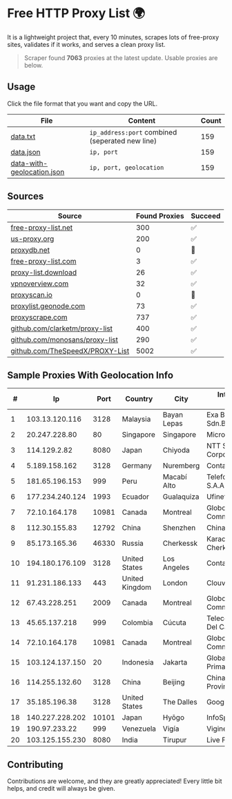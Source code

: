 
# Free HTTP Proxy List 🌍

It is a lightweight project that, every 10 minutes, scrapes lots of free-proxy sites, validates if it works, and serves a clean proxy list.


> Scraper found **7063** proxies at the latest update. Usable proxies are below.

## Usage

Click the file format that you want and copy the URL.


|File|Content|Count|
|----|-------|-----|
|[data.txt](https://raw.githubusercontent.com/themiralay/Proxy-List-World/master/data.txt)|`ip_address:port` combined (seperated new line)|159|
|[data.json](https://raw.githubusercontent.com/themiralay/Proxy-List-World/master/data.json)|`ip, port`|159|
|[data-with-geolocation.json](https://raw.githubusercontent.com/themiralay/Proxy-List-World/master/data-with-geolocation.json)|`ip, port, geolocation`|159|

## Sources

|Source|Found Proxies|Succeed|
|------|-------------|-------|
|[free-proxy-list.net](https://free-proxy-list.net)|300|✅|
|[us-proxy.org](https://www.us-proxy.org)|200|✅|
|[proxydb.net](http://proxydb.net)|0|🚫|
|[free-proxy-list.com](https://free-proxy-list.com/?page=&port=&type%5B%5D=http&type%5B%5D=https&up_time=0&search=Search)|3|✅|
|[proxy-list.download](https://www.proxy-list.download/HTTP)|26|✅|
|[vpnoverview.com](https://vpnoverview.com/privacy/anonymous-browsing/free-proxy-servers)|32|✅|
|[proxyscan.io](https://www.proxyscan.io)|0|🚫|
|[proxylist.geonode.com](https://proxylist.geonode.com/api/proxy-list?limit=300&page=1&sort_by=lastChecked&sort_type=desc&protocols=http,https)|73|✅|
|[proxyscrape.com](https://api.proxyscrape.com/v2/?request=displayproxies&protocol=http&timeout=10000&country=all&ssl=all&anonymity=all)|737|✅|
|[github.com/clarketm/proxy-list](https://raw.githubusercontent.com/clarketm/proxy-list/master/proxy-list-raw.txt)|400|✅|
|[github.com/monosans/proxy-list](https://raw.githubusercontent.com/monosans/proxy-list/main/proxies/http.txt)|290|✅|
|[github.com/TheSpeedX/PROXY-List](https://raw.githubusercontent.com/TheSpeedX/PROXY-List/master/http.txt)|5002|✅|


## Sample Proxies With Geolocation Info

|#|Ip|Port|Country|City|Internet Service Provider|
|-|--|----|-------|----|-------------------------|
|1|103.13.120.116|3128|Malaysia|Bayan Lepas|Exa Bytes Network Sdn.Bhd.|
|2|20.247.228.80|80|Singapore|Singapore|Microsoft Corporation|
|3|114.129.2.82|8080|Japan|Chiyoda|NTT SmartConnect Corporation|
|4|5.189.158.162|3128|Germany|Nuremberg|Contabo GmbH|
|5|181.65.196.153|999|Peru|Macabí Alto|Telefonica del Peru S.A.A.|
|6|177.234.240.124|1993|Ecuador|Gualaquiza|Ufinet Panama S.A.|
|7|72.10.164.178|10981|Canada|Montreal|GloboTech Communications|
|8|112.30.155.83|12792|China|Shenzhen|China Mobile|
|9|85.173.165.36|46330|Russia|Cherkessk|Karachaevo-Cherkesskelektrosvyaz|
|10|194.180.176.109|3128|United States|Los Angeles|Contabo GmbH|
|11|91.231.186.133|443|United Kingdom|London|Clouvider Limited|
|12|67.43.228.251|2009|Canada|Montreal|GloboTech Communications|
|13|45.65.137.218|999|Colombia|Cúcuta|Telecomunicaciones Del Catatumbo S.A.S|
|14|72.10.164.178|10981|Canada|Montreal|GloboTech Communications|
|15|103.124.137.150|20|Indonesia|Jakarta|Global Media Data Prima|
|16|114.255.132.60|3128|China|Beijing|China Unicom Beijing Province Network|
|17|35.185.196.38|3128|United States|The Dalles|Google LLC|
|18|140.227.228.202|10101|Japan|Hyōgo|InfoSphere|
|19|190.97.233.22|999|Venezuela|Vigía|Viginet C.A|
|20|103.125.155.230|8080|India|Tirupur|Live Fibernet|



## Contributing

Contributions are welcome, and they are greatly appreciated! Every
little bit helps, and credit will always be given.

